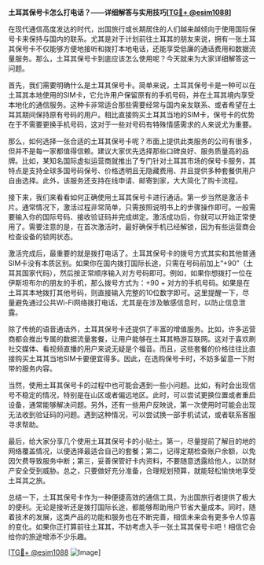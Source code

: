 **土耳其保号卡怎么打电话？——详细解答与实用技巧[[TG💪+ @esim1088](https://t.me/s/esim1088)]**

在现代通信高度发达的时代，出国旅行或长期居住的人们越来越倾向于使用国际保号卡来保持与国内的联系。尤其是对于计划前往土耳其的朋友来说，拥有一张土耳其保号卡不仅能够方便地接听和拨打本地电话，还能享受低廉的通话费用和数据流量服务。那么，土耳其保号卡到底应该怎么使用呢？今天就来为大家详细解答这一问题。

首先，我们需要明确什么是土耳其保号卡。简单来说，土耳其保号卡是一种可以在土耳其本地使用的SIM卡，它允许用户保留原有的手机号码，并在土耳其境内享受本地化的通信服务。这种卡非常适合那些需要经常与国内亲友联系、或者希望在土耳其期间保持原有号码的用户。相比直接购买土耳其当地的SIM卡，保号卡的优势在于不需要更换手机号码，这对于一些对号码有特殊情感需求的人来说尤为重要。

那么，如何选择一张合适的土耳其保号卡呢？市面上提供此类服务的公司有很多，但并不是每一家都值得信赖。建议大家优先选择那些口碑良好、服务质量高的品牌。比如，某知名国际虚拟运营商就推出了专门针对土耳其市场的保号卡服务，其特点是支持全球多国号码保号、价格透明且无隐藏费用、并且提供多种套餐供用户自由选择。此外，该服务还支持在线申请、邮寄到家，大大简化了购卡流程。

接下来，我们来看看如何正确使用土耳其保号卡进行通话。第一步当然是激活卡片。通常情况下，激活过程非常简单，只需按照说明书上的步骤操作即可。一般需要输入你的国际号码、接收验证码并完成绑定。激活成功后，你就可以开始正常使用了。需要注意的是，在首次激活时，最好确保手机已经解锁，因为有些运营商会检查设备的锁网状态。

激活完成后，最重要的就是拨打电话了。土耳其保号卡的拨号方式其实和其他普通SIM卡没有本质区别。如果你在国内拨打国际长途，只需在号码前加上“+90”（土耳其国家代码），然后按正常顺序输入对方号码即可。例如，如果你想拨打一位在伊斯坦布尔的朋友的手机，那么拨号方式为：+90 + 对方的手机号码。如果是在土耳其本地拨打其他号码，则直接输入完整的10位数字即可。这里提醒一下，尽量避免通过公共Wi-Fi网络拨打电话，尤其是在涉及敏感信息时，以防止信息泄露。

除了传统的语音通话外，土耳其保号卡还提供了丰富的增值服务。比如，许多运营商都会推出专属的数据流量套餐，让用户能够在土耳其畅游互联网。这对于喜欢刷社交媒体、看视频直播的用户来说无疑是个福音。而且，这些套餐的价格往往比直接购买土耳其当地SIM卡要便宜得多。因此，在选购保号卡时，不妨多留意一下附带的服务内容。

当然，使用土耳其保号卡的过程中也可能会遇到一些小问题。比如，有时会出现信号不稳定的情况，特别是在山区或者偏远地区。此时，可以尝试更换位置或者重启设备，通常能够解决问题。另外，还有一些用户反映说，第一次使用时可能会出现无法收到验证码的问题。遇到这种情况，可以尝试换一部手机试试，或者联系客服寻求帮助。

最后，给大家分享几个使用土耳其保号卡的小贴士。第一，尽量提前了解目的地的网络覆盖情况，以便选择最适合自己的套餐；第二，记得定期检查账户余额，以免因欠费导致服务中断；第三，妥善保管好卡内资料，不要随意透露给他人，以防财产安全受到威胁。总之，只要做好充分准备，合理规划预算，就能轻松愉快地享受土耳其之旅。

总结一下，土耳其保号卡作为一种便捷高效的通信工具，为出国旅行者提供了极大的便利。无论是接听还是拨打国际长途，都能够帮助用户节省大量成本。同时，随着技术的发展，这类产品的功能和服务也在不断完善，相信未来会有更多令人惊喜的变化。如果你正打算前往土耳其，不妨考虑入手一张土耳其保号卡吧！相信它会给你的旅途增添不少乐趣。

[[TG💪+ @esim1088](https://t.me/s/esim1088) ![Image](https://i.postimg.cc/4NQfJmqS/Snipaste-2025-05-13-00-14-12.png)]